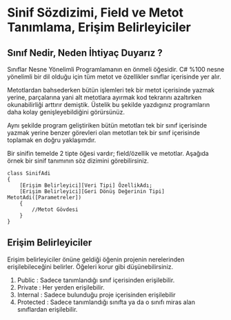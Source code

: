 # Sinif Sözdizimi, Field ve Metot Tanımlama, Erişim Belirleyiciler

## Sınıf Nedir, Neden İhtiyaç Duyarız ?

Sınıflar Nesne Yönelimli Programlamanın en önmeli öğesidir. C# %100 nesne yönelimli bir dil olduğu için tüm metot ve özellikler sınıflar içerisinde yer alır. 

Metotlardan bahsederken bütün işlemleri tek bir metot içerisinde yazmak yerine, parçalarına yani alt metotlara ayırmak kod tekrarını azaltırken okunabilirliği arttırır demiştik. Üstelik bu şekilde yazdıgınız programların daha kolay genişleyebildiğini görürsünüz. 

Aynı şekilde program geliştiriken bütün metotları tek bir sınıf içerisinde yazmak yerine benzer görevleri olan metotları tek bir sınıf içerisinde toplamak en doğru yaklaşımdır. 

Bir sinifin temelde 2 tipte öğesi vardır; field/özellik ve metotlar.
Aşağıda örnek bir sinif tanımının söz dizimini görebilirsiniz. 

    class SinifAdi
    {
        [Erişim Belirleyici][Veri Tipi] ÖzellikAdı;
        [Erişim Belirleyici][Geri Dönüş Değerinin Tipi] MetotAdi([Parametreler])
        {
            //Metot Gövdesi
        }
    }

## Erişim Belirleyiciler
Erişim belirleyiciler önüne geldiği öğenin projenin nerelerinden erişilebileceğini belirler. Öğeleri korur gibi düşünebilirsiniz.

1. Public : Sadece tanımlandığı sınıf içerisinden erişilebilir.
2. Private : Her yerden erişilebilir. 
3. Internal : Sadece bulunduğu proje içerisinden erişilebilir
4. Protected : Sadece tanımlandığı sınıfta ya da o sınıfı miras alan sınıflardan erişilebilir. 


